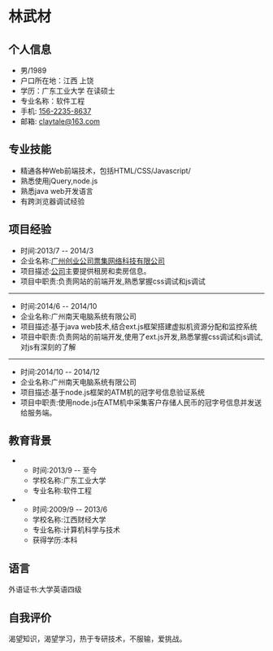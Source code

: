 林武材
=============
个人信息
-----------
- 男/1989
- 户口所在地：江西 上饶
- 学历：广东工业大学 在读硕士
- 专业名称：软件工程
- 手机: [156-2235-8637](tel://156-2235-8637)
- 邮箱: <claytale@163.com>

专业技能
-----------
- 精通各种Web前端技术，包括HTML/CSS/Javascript/  
- 熟悉使用jQuery,node.js
- 熟悉java web开发语言
- 有跨浏览器调试经验


项目经验
-----------
  - 时间:2013/7 -- 2014/3
  - 企业名称:[广州创业公司票集网络科技有限公司](https://www.cityspade.com/)
  - 项目描述:[公司](https://www.cityspade.com/)主要提供租房和卖房信息。
  - 项目中职责:负责网站的前端开发,熟悉掌握css调试和js调试
******
  - 时间:2014/6 -- 2014/10
  - 企业名称:广州南天电脑系统有限公司
  - 项目描述:基于java web技术,结合ext.js框架搭建虚拟机资源分配和监控系统
  - 项目中职责:负责网站的前端开发,使用了ext.js开发,熟悉掌握css调试和js调试,对js有深刻的了解
******
  - 时间:2014/10 -- 2014/12
  - 企业名称:广州南天电脑系统有限公司
  - 项目描述:基于node.js框架的ATM机的冠字号信息验证系统
  - 项目中职责:使用node.js在ATM机中采集客户存储人民币的冠字号信息并发送给服务端。


教育背景
-----------
* 
  - 时间:2013/9 -- 至今
  - 学校名称:广东工业大学
  - 专业名称:软件工程
* 
  - 时间:2009/9 -- 2013/6
  - 学校名称:江西财经大学
  - 专业名称:计算机科学与技术
  - 获得学历:本科

语言
-----------
外语证书:大学英语四级

自我评价
-----------
渴望知识，渴望学习，热于专研技术，不服输，爱挑战。

